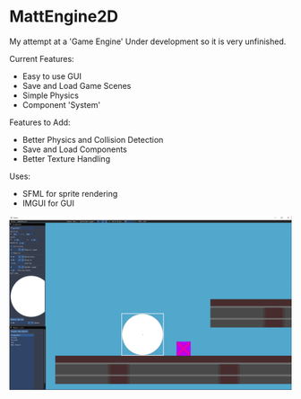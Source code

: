 # MattEngine2D

My attempt at a 'Game Engine'
Under development so it is very unfinished.

Current Features: 
  -  Easy to use GUI
  -  Save and Load Game Scenes
  -  Simple Physics
  -  Component 'System'

Features to Add: 
  -  Better Physics and Collision Detection
  -  Save and Load Components
  -  Better Texture Handling

Uses:
  - SFML for sprite rendering
  - IMGUI for GUI

![Demo Pic](https://github.com/MattM164/MattEngine2D/blob/master/DemoPicture.PNG?raw=true)

